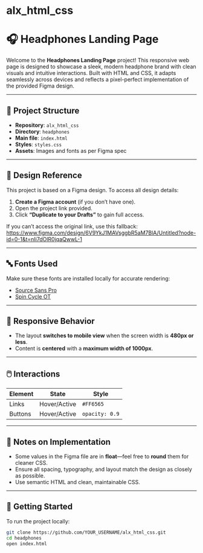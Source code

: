 # alx_html_css

# 🎧 Headphones Landing Page

Welcome to the **Headphones Landing Page** project! This responsive web page is designed to showcase a sleek, modern headphone brand with clean visuals and intuitive interactions. Built with HTML and CSS, it adapts seamlessly across devices and reflects a pixel-perfect implementation of the provided Figma design.

---

## 📁 Project Structure

- **Repository**: `alx_html_css`
- **Directory**: `headphones`
- **Main file**: `index.html`
- **Styles**: `styles.css`
- **Assets**: Images and fonts as per Figma spec

---

## 🎨 Design Reference

This project is based on a Figma design. To access all design details:

1. **Create a Figma account** (if you don’t have one).
2. Open the project link provided.
3. Click **“Duplicate to your Drafts”** to gain full access.

If you can’t access the original link, use this fallback:
https://www.figma.com/design/6V9YkJ1MAVsggbR5aM7BlA/Untitled?node-id=0-1&t=nIi7dOlR0jqaQwwL-1

---

## 🔤 Fonts Used

Make sure these fonts are installed locally for accurate rendering:

- [Source Sans Pro](https://fonts.google.com/specimen/Source+Sans+Pro)
- [Spin Cycle OT](https://www.fonts.com/font/house-industries/spin-cycle)

---

## 📱 Responsive Behavior

- The layout **switches to mobile view** when the screen width is **480px or less**.
- Content is **centered** with a **maximum width of 1000px**.

---

## 🖱️ Interactions

| Element        | State        | Style               |
|----------------|--------------|---------------------|
| Links          | Hover/Active | `#FF6565`           |
| Buttons        | Hover/Active | `opacity: 0.9`      |

---

## 🧮 Notes on Implementation

- Some values in the Figma file are in **float**—feel free to **round** them for cleaner CSS.
- Ensure all spacing, typography, and layout match the design as closely as possible.
- Use semantic HTML and clean, maintainable CSS.

---

## 🚀 Getting Started

To run the project locally:

```bash
git clone https://github.com/YOUR_USERNAME/alx_html_css.git
cd headphones
open index.html


